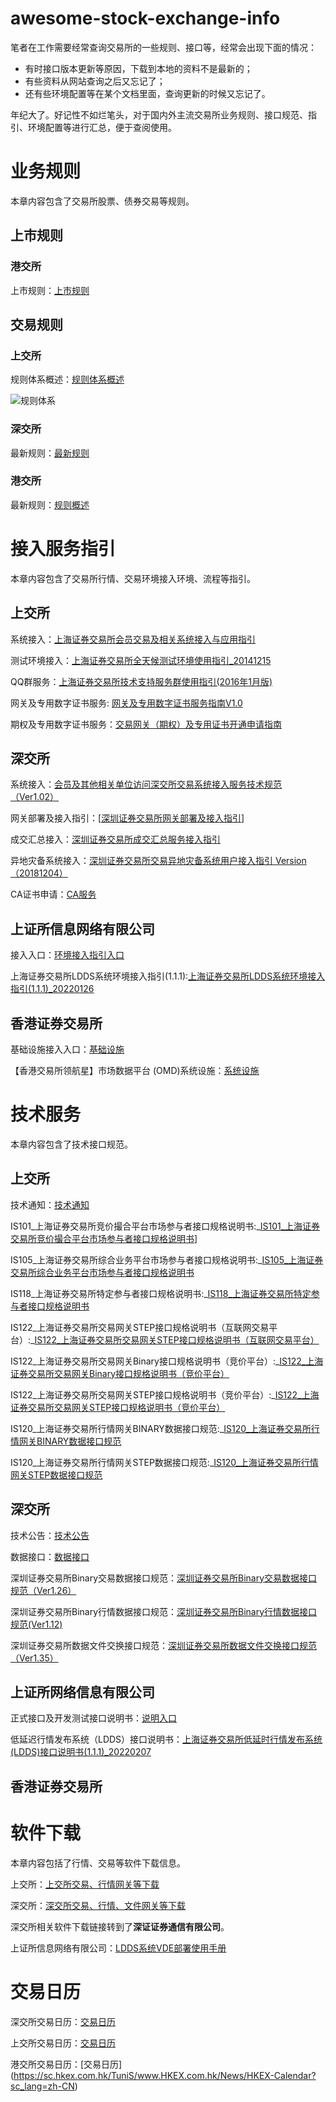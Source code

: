 # awesome-stock-exchange-info



笔者在工作需要经常查询交易所的一些规则、接口等，经常会出现下面的情况：

- 有时接口版本更新等原因，下载到本地的资料不是最新的；
- 有些资料从网站查询之后又忘记了；
- 还有些环境配置等在某个文档里面，查询更新的时候又忘记了。

年纪大了。好记性不如烂笔头，对于国内外主流交易所业务规则、接口规范、指引、环境配置等进行汇总，便于查阅使用。



# 业务规则

本章内容包含了交易所股票、债券交易等规则。

## 上市规则

### 港交所

上市规则：[上市规则](https://sc.hkex.com.hk/TuniS/www.HKEX.com.hk/Listing/Rules-and-Guidance/Listing-Rules?sc_lang=zh-CN)


## 交易规则

### 上交所

规则体系概述：[规则体系概述](http://www.sse.com.cn/lawandrules/sselawsrules/overview/)

![规则体系](jpg/规则体系.png)

### 深交所

最新规则：[最新规则](https://www.szse.cn/lawrules/rule/new/index.html)


### 港交所

最新规则：[规则概述](https://sc.hkex.com.hk/TuniS/www.HKEX.com.hk/Services/Rules-and-Forms-and-Fees/Rules/Overview?sc_lang=zh-CN)





# 接入服务指引

本章内容包含了交易所行情、交易环境接入环境、流程等指引。

## 上交所

系统接入：[上海证券交易所会员交易及相关系统接入与应用指引](http://www.sse.com.cn/services/tradingtech/services/c/SSE_TradeSystem_20200221.docx)

测试环境接入：[上海证券交易所全天候测试环境使用指引_20141215](http://www.sse.com.cn/services/tradingtech/services/c/SSE_TestingEnvironmentGuide_20141215.doc.doc)

QQ群服务：[上海证券交易所技术支持服务群使用指引(2016年1月版)](http://www.sse.com.cn/services/tradingtech/services/c/SSE_TechSupportIMGroupGuide_20160122.doc)

网关及专用数字证书服务: [网关及专用数字证书服务指南V1.0](http://www.sse.com.cn/services/tradingtech/services/c/SSE_KEY_TechnicalGuide_CV1.0_20220805.pdf)

期权及专用数字证书服务：[交易网关（期权）及专用证书开通申请指南](http://www.sse.com.cn/services/tradingtech/services/c/TDGW(DTP)_Key_Guide_20201215.pdf)



## 深交所

系统接入：[会员及其他相关单位访问深交所交易系统接入服务技术规范（Ver1.02）](http://www.szse.cn/marketServices/technicalservice/serveGuide/P020200403635505892547.pdf)

网关部署及接入指引：[[深圳证券交易所网关部署及接入指引](https://www.szse.cn/marketServices/technicalservice/serveGuide/P020191121321109599530.pdf)]

成交汇总接入：[深圳证券交易所成交汇总服务接入指引](https://www.szse.cn/marketServices/technicalservice/serveGuide/P020190822523987531097.pdf)

异地灾备系统接入：[深圳证券交易所交易异地灾备系统用户接入指引 Version（20181204）](https://www.szse.cn/marketServices/technicalservice/serveGuide/P020181210340141611667.pdf)

CA证书申请：[CA服务](https://www.szse.cn/marketServices/message/ca/index.html)



## 上证所信息网络有限公司

接入入口：[环境接入指引入口](https://www.sseinfo.com/services/assortment/document/)

上海证券交易所LDDS系统环境接入指引(1.1.1):[上海证券交易所LDDS系统环境接入指引(1.1.1)_20220126](https://www.sseinfo.com/services/assortment/document/additions/c/5690675.pdf)



## 香港证券交易所

基础设施接入入口：[基础设施](https://sc.hkex.com.hk/TuniS/www.hkex.com.hk/Services/Connectivity/SDNet_2?sc_lang=zh-HK)

【香港交易所领航星】市场数据平台 (OMD)系统设施：[系统设施](https://sc.hkex.com.hk/TuniS/www.hkex.com.hk/Services/Market-Data-Services/Infrastructure?sc_lang=zh-HK)





# 技术服务

本章内容包含了技术接口规范。

## 上交所

技术通知：[技术通知](http://www.sse.com.cn/services/tradingtech/notice/)

IS101_上海证券交易所竞价撮合平台市场参与者接口规格说明书:_[IS101_上海证券交易所竞价撮合平台市场参与者接口规格说明书](http://www.sse.com.cn/services/tradingtech/data/c/IS101_PartTradInterface_CV1.61_20221020.pdf)]

IS105_上海证券交易所综合业务平台市场参与者接口规格说明书:_[IS105_上海证券交易所综合业务平台市场参与者接口规格说明书](http://www.sse.com.cn/services/tradingtech/data/c/IS105_ATPInterface_CV1.51_20221020.pdf)

IS118_上海证券交易所特定参与者接口规格说明书:_[IS118_上海证券交易所特定参与者接口规格说明书](http://www.sse.com.cn/services/tradingtech/data/c/IS118_SpecificInterface_Relay_CV1.1_20220804.pdf)

IS122_上海证券交易所交易网关STEP接口规格说明书（互联网交易平台）:_[IS122_上海证券交易所交易网关STEP接口规格说明书（互联网交易平台）](http://www.sse.com.cn/services/tradingtech/data/c/IS122_TDGW_STEP_CV1.12_IITP_20220818.pdf)

IS122_上海证券交易所交易网关Binary接口规格说明书（竞价平台）:_[IS122_上海证券交易所交易网关Binary接口规格说明书（竞价平台）](http://www.sse.com.cn/services/tradingtech/data/c/IS122_TDGW_Binary_CV0.53_MTP_20220715.pdf)

IS122_上海证券交易所交易网关STEP接口规格说明书（竞价平台）:_[IS122_上海证券交易所交易网关STEP接口规格说明书（竞价平台）](http://www.sse.com.cn/services/tradingtech/data/c/IS122_TDGW_STEP_CV0.53_MTP_20220715.pdf)

IS120_上海证券交易所行情网关BINARY数据接口规范:_[IS120_上海证券交易所行情网关BINARY数据接口规范](http://www.sse.com.cn/services/tradingtech/data/c/IS120_MDGW_BINARY_CV0.56_20220413.pdf)

IS120_上海证券交易所行情网关STEP数据接口规范:_[IS120_上海证券交易所行情网关STEP数据接口规范](http://www.sse.com.cn/services/tradingtech/data/c/IS120_MDGW_STEP_CV0.56_20220413.pdf)

## 深交所

技术公告：[技术公告](https://www.szse.cn/marketServices/technicalservice/notice/)

数据接口：[数据接口](https://www.szse.cn/marketServices/technicalservice/interface/)

深圳证券交易所Binary交易数据接口规范：[深圳证券交易所Binary交易数据接口规范（Ver1.26）](https://www.szse.cn/marketServices/technicalservice/interface/P020220927418890406491.pdf)

深圳证券交易所Binary行情数据接口规范：[深圳证券交易所Binary行情数据接口规范(Ver1.12)](https://www.szse.cn/marketServices/technicalservice/interface/P020220523530959450444.pdf)

深圳证券交易所数据文件交换接口规范：[深圳证券交易所数据文件交换接口规范（Ver1.35）](https://www.szse.cn/marketServices/technicalservice/interface/P020220916573746747357.pdf)



## 上证所网络信息有限公司

正式接口及开发测试接口说明书：[说明入口](https://www.sseinfo.com/services/assortment/document/)

低延迟行情发布系统（LDDS）接口说明书：[上海证券交易所低延时行情发布系统(LDDS)接口说明书(1.1.1)_20220207](https://www.sseinfo.com/services/assortment/document/interface/c/5691579.pdf)



## 香港证券交易所





# 软件下载

本章内容包括了行情、交易等软件下载信息。

上交所：[上交所交易、行情网关等下载](http://www.sse.com.cn/services/tradingtech/download/)

深交所：[深交所交易、行情、文件网关等下载](https://biz.sscc.com/download.html)

深交所相关软件下载链接转到了**深证证券通信有限公司**。

上证所信息网络有限公司：[LDDS系统VDE部署使用手册](https://www.sseinfo.com/services/assortment/document/additions/c/5714140.pdf)



# 交易日历

深交所交易日历：[交易日历](http://www.szse.cn/aboutus/calendar/index.html)

上交所交易日历：[交易日历](http://www.sse.com.cn/disclosure/dealinstruc/closed/)

港交所交易日历：[交易日历] (https://sc.hkex.com.hk/TuniS/www.HKEX.com.hk/News/HKEX-Calendar?sc_lang=zh-CN)

​	





